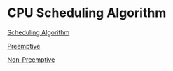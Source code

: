 # CPU Scheduling Algorithm

[Scheduling Algorithm](CPU_Scheduling_Algorithm/Scheduling_Algorithm.md)

[Preemptive](CPU_Scheduling_Algorithm/Preemptive.md)

[Non-Preemptive](CPU_Scheduling_Algorithm/Non-Preemptive.md)